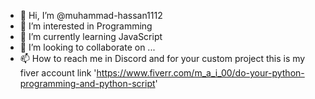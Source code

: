 - 👋 Hi, I’m @muhammad-hassan1112
- 👀 I’m interested in Programming
- 🌱 I’m currently learning JavaScript
- 💞️ I’m looking to collaborate on ...
- 📫 How to reach me in Discord and for your custom project this is my fiver account link 'https://www.fiverr.com/m_a_i_00/do-your-python-programming-and-python-script'

<!---
muhammad-hassan1112/muhammad-hassan1112 is a ✨ special ✨ repository because its `README.md` (this file) appears on your GitHub profile.
You can click the Preview link to take a look at your changes.
--->
